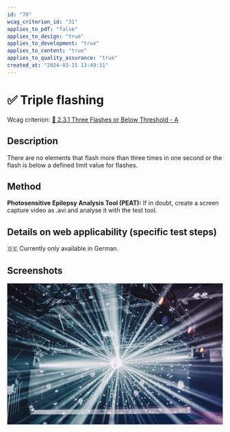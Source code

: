 ```yaml
---
id: "70"
wcag_criterion_id: "31"
applies_to_pdf: "false"
applies_to_design: "true"
applies_to_development: "true"
applies_to_content: "true"
applies_to_quality_assurance: "true"
created_at: "2024-03-15 13:49:31"
---
```


# ✅ Triple flashing

Wcag criterion: [📜 2.3.1 Three Flashes or Below Threshold - A](..)

## Description

There are no elements that flash more than three times in one second or the flash is below a defined limit value for flashes.

## Method

**Photosensitive Epilepsy Analysis Tool (PEAT):** If in doubt, create a screen capture video as .avi and analyse it with the test tool.

## Details on web applicability (specific test steps)

🇩🇪 Currently only available in German.

## Screenshots

![Darstellung eines stroboskopischen Lichteffekts in einer Diskothek](images/darstellung-eines-stroboskopischen-lichteffekts-in-einer-diskothek.png)
